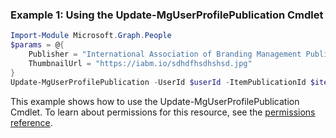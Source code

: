 ### Example 1: Using the Update-MgUserProfilePublication Cmdlet
```powershell
Import-Module Microsoft.Graph.People
$params = @{
	Publisher = "International Association of Branding Management Publishing"
	ThumbnailUrl = "https://iabm.io/sdhdfhsdhshsd.jpg"
}
Update-MgUserProfilePublication -UserId $userId -ItemPublicationId $itemPublicationId -BodyParameter $params
```
This example shows how to use the Update-MgUserProfilePublication Cmdlet.
To learn about permissions for this resource, see the [permissions reference](/graph/permissions-reference).
